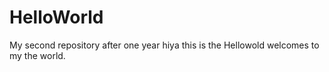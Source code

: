 # HelloWorld
My second repository after one year
hiya this is the Hellowold welcomes to my the world.
